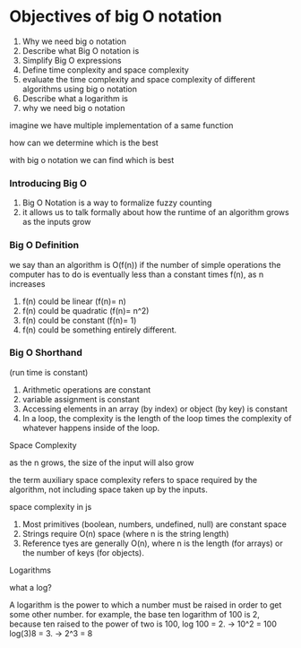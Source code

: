 # Objectives of big O notation

1. Why we need big o notation
2. Describe what Big O notation is
3. Simplify Big O expressions
4. Define time conplexity and space complexity
5. evaluate the time complexity and space complexity of different algorithms using big o notation
6. Describe what a logarithm is
7. why we need big o notation

imagine we have multiple implementation of a same function

how can we determine which is the best

with big o notation we can find which is best


### Introducing Big O

1. Big O Notation is a way to formalize fuzzy counting
2. it allows us to talk formally about how the runtime of an algorithm grows as the inputs grow


### Big O Definition

we say than an algorithm is O(f(n)) if the number of simple operations the computer has to do is eventually less than a constant times f(n), as n increases

1. f(n) could be linear (f(n)= n)
2. f(n) could be quadratic (f(n)= n^2)
3. f(n) could be constant (f(n)= 1)
4. f(n) could be something entirely different.

### Big O Shorthand

(run time is constant)
1. Arithmetic operations are constant
2. variable assignment is constant
3. Accessing elements in an array (by index) or object (by key) is constant
4. In a loop, the complexity is the length of the loop times the complexity of whatever happens inside of the loop.


Space Complexity

as the n grows, the size of the input will also grow

the term auxiliary space complexity refers to space required by the algorithm, not including space taken up by the inputs.

space complexity in js

1. Most primitives (boolean, numbers, undefined, null) are constant space
2. Strings require O(n) space (where n is the string length)
3. Reference tyes are generally O(n), where n is the length (for arrays) or the number of keys (for objects).

Logarithms

what a log?

A logarithm is the power to which a number must be raised in order to get some other number. for example, the base ten logarithm of 100 is 2, because ten raised to the power of two is 100,
log 100 = 2. -> 10^2 = 100
log(3)8 = 3. -> 2^3 = 8 